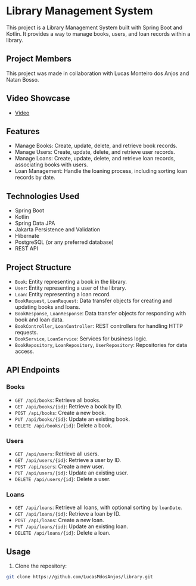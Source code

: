 # Library Management System

This project is a Library Management System built with Spring Boot and Kotlin. It provides a way to manage books, users, and loan records within a library.

## Project Members

This project was made in collaboration with Lucas Monteiro dos Anjos and Natan Bosso.

## Video Showcase

- [Video]([https://google.com.br](https://youtu.be/EriFcsU29qE))

## Features

- Manage Books: Create, update, delete, and retrieve book records.
- Manage Users: Create, update, delete, and retrieve user records.
- Manage Loans: Create, update, delete, and retrieve loan records, associating books with users.
- Loan Management: Handle the loaning process, including sorting loan records by date.

## Technologies Used

- Spring Boot
- Kotlin
- Spring Data JPA
- Jakarta Persistence and Validation
- Hibernate
- PostgreSQL (or any preferred database)
- REST API

## Project Structure

- `Book`: Entity representing a book in the library.
- `User`: Entity representing a user of the library.
- `Loan`: Entity representing a loan record.
- `BookRequest`, `LoanRequest`: Data transfer objects for creating and updating books and loans.
- `BookResponse`, `LoanResponse`: Data transfer objects for responding with book and loan data.
- `BookController`, `LoanController`: REST controllers for handling HTTP requests.
- `BookService`, `LoanService`: Services for business logic.
- `BookRepository`, `LoanRepository`, `UserRepository`: Repositories for data access.

## API Endpoints

### Books

- `GET /api/books`: Retrieve all books.
- `GET /api/books/{id}`: Retrieve a book by ID.
- `POST /api/books`: Create a new book.
- `PUT /api/books/{id}`: Update an existing book.
- `DELETE /api/books/{id}`: Delete a book.

### Users

- `GET /api/users`: Retrieve all users.
- `GET /api/users/{id}`: Retrieve a user by ID.
- `POST /api/users`: Create a new user.
- `PUT /api/users/{id}`: Update an existing user.
- `DELETE /api/users/{id}`: Delete a user.

### Loans

- `GET /api/loans`: Retrieve all loans, with optional sorting by `loanDate`.
- `GET /api/loans/{id}`: Retrieve a loan by ID.
- `POST /api/loans`: Create a new loan.
- `PUT /api/loans/{id}`: Update an existing loan.
- `DELETE /api/loans/{id}`: Delete a loan.

## Usage

1. Clone the repository:

```sh
git clone https://github.com/LucasMdosAnjos/library.git
